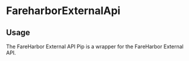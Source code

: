 # FareharborExternalApi

## Usage

The FareHarbor External API Pip is a wrapper for the FareHarbor External API.

